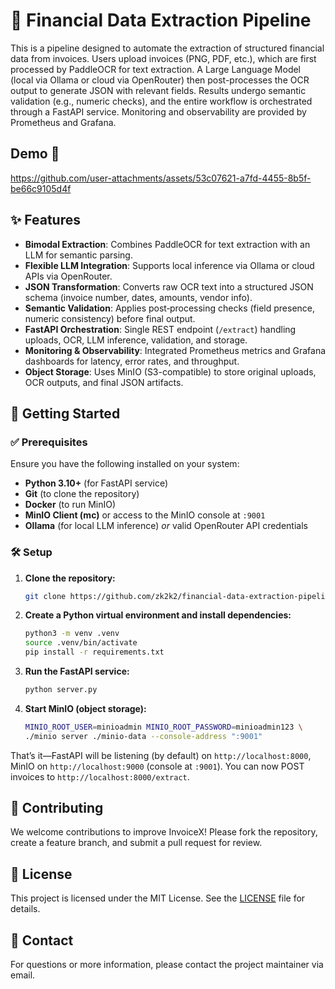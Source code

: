 # 🧾 Financial Data Extraction Pipeline

This is a pipeline designed to automate the extraction of structured financial data from invoices. Users upload invoices (PNG, PDF, etc.), which are first processed by PaddleOCR for text extraction. A Large Language Model (local via Ollama or cloud via OpenRouter) then post-processes the OCR output to generate JSON with relevant fields. Results undergo semantic validation (e.g., numeric checks), and the entire workflow is orchestrated through a FastAPI service. Monitoring and observability are provided by Prometheus and Grafana.

## Demo 🎥

https://github.com/user-attachments/assets/53c07621-a7fd-4455-8b5f-be66c9105d4f

## ✨ Features

- **Bimodal Extraction**: Combines PaddleOCR for text extraction with an LLM for semantic parsing.
- **Flexible LLM Integration**: Supports local inference via Ollama or cloud APIs via OpenRouter.
- **JSON Transformation**: Converts raw OCR text into a structured JSON schema (invoice number, dates, amounts, vendor info).
- **Semantic Validation**: Applies post‐processing checks (field presence, numeric consistency) before final output.
- **FastAPI Orchestration**: Single REST endpoint (`/extract`) handling uploads, OCR, LLM inference, validation, and storage.
- **Monitoring & Observability**: Integrated Prometheus metrics and Grafana dashboards for latency, error rates, and throughput.
- **Object Storage**: Uses MinIO (S3-compatible) to store original uploads, OCR outputs, and final JSON artifacts.

## 🚀 Getting Started

### ✅ Prerequisites

Ensure you have the following installed on your system:

- **Python 3.10+** (for FastAPI service)
- **Git** (to clone the repository)
- **Docker** (to run MinIO)
- **MinIO Client (mc)** or access to the MinIO console at `:9001`
- **Ollama** (for local LLM inference) _or_ valid OpenRouter API credentials

### 🛠 Setup

1. **Clone the repository:**
    ```sh
    git clone https://github.com/zk2k2/financial-data-extraction-pipeline.git
    ```

2. **Create a Python virtual environment and install dependencies:**
    ```sh
    python3 -m venv .venv
    source .venv/bin/activate
    pip install -r requirements.txt
    ```

3. **Run the FastAPI service:**
    ```sh
    python server.py
    ```

4. **Start MinIO (object storage):**
    ```sh
    MINIO_ROOT_USER=minioadmin MINIO_ROOT_PASSWORD=minioadmin123 \
    ./minio server ./minio-data --console-address ":9001"
    ```

That’s it—FastAPI will be listening (by default) on `http://localhost:8000`, MinIO on `http://localhost:9000` (console at `:9001`). You can now POST invoices to `http://localhost:8000/extract`.

## 🤝 Contributing

We welcome contributions to improve InvoiceX! Please fork the repository, create a feature branch, and submit a pull request for review.

## 📜 License

This project is licensed under the MIT License. See the [LICENSE](LICENSE) file for details.

## 📧 Contact

For questions or more information, please contact the project maintainer via email.
